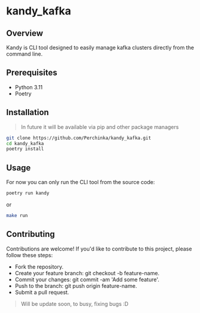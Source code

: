 # kandy_kafka

## Overview

Kandy is CLI tool designed to easily manage kafka clusters directly from the command line.

## Prerequisites

- Python 3.11
- Poetry

## Installation

> In future it will be available via pip and other package managers

```bash
git clone https://github.com/Perchinka/kandy_kafka.git
cd kandy_kafka
poetry install
```

## Usage

For now you can only run the CLI tool from the source code:

```bash
poetry run kandy
```

or 

```bash
make run
```

## Contributing

Contributions are welcome! If you'd like to contribute to this project, please follow these steps:

- Fork the repository.
- Create your feature branch: git checkout -b feature-name.
- Commit your changes: git commit -am 'Add some feature'.
- Push to the branch: git push origin feature-name.
- Submit a pull request.

> Will be update soon, to busy, fixing bugs :D


